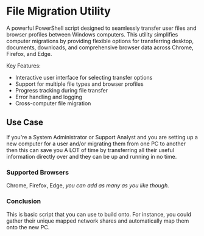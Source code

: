 # File Migration Utility
A powerful PowerShell script designed to seamlessly transfer user files and browser profiles between Windows computers. This utility simplifies computer migrations by providing flexible options for transferring desktop, documents, downloads, and comprehensive browser data across Chrome, Firefox, and Edge.

Key Features:

<ul>
<li>Interactive user interface for selecting transfer options</li>
<li>Support for multiple file types and browser profiles</li>
<li>Progress tracking during file transfer</li>
<li>Error handling and logging</li>
<li>Cross-computer file migration</li>
</ul>

## Use Case
If you're a System Administrator or Support Analyst and you are setting up a new computer for a user and/or migrating them from one PC to another then this can save you A LOT of time by transferring all their useful information directly over and they can be up and running in no time.

### Supported Browsers
Chrome, Firefox, Edge, *you can add as many as you like though.*

### Conclusion
This is basic script that you can use to build onto. For instance, you could gather their unique mapped network shares and automatically map them onto the new PC.
